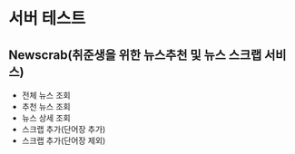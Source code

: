 #  서버 테스트

## Newscrab(취준생을 위한 뉴스추천 및 뉴스 스크랩 서비스)
- 전체 뉴스 조회
- 추천 뉴스 조회
- 뉴스 상세 조회
- 스크랩 추가(단어장 추가)
- 스크랩 추가(단어장 제외)